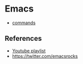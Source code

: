 # Emacs

- [commands](./commands)

## References

- [Youtube playlist](https://www.youtube.com/playlist?list=PL_Q4x-stM4VLghLMGL3K3w9nZ5dbyE95A)
- https://twitter.com/emacsrocks
